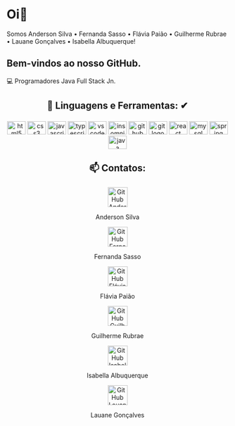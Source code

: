 # Oi👋 

Somos Anderson Silva • Fernanda Sasso • Flávia Paião • Guilherme Rubrae • Lauane Gonçalves • Isabella Albuquerque!

## Bem-vindos ao nosso GitHub.

💻 Programadores Java Full Stack Jn. 

###

<h2 align="center">🌱 Linguagens e Ferramentas: ✔</h2>

###

<div align="center">
  <img src="https://cdn.jsdelivr.net/gh/devicons/devicon/icons/html5/html5-original.svg" height="30" width="42" alt="html5 logo"  />
  <img src="https://cdn.jsdelivr.net/gh/devicons/devicon/icons/css3/css3-original.svg" height="30" width="42" alt="css3 logo"  />
  <img src="https://cdn.jsdelivr.net/gh/devicons/devicon/icons/javascript/javascript-original.svg" height="30" width="42" alt="javascript logo"  />
  <img src="https://cdn.jsdelivr.net/gh/devicons/devicon@latest/icons/typescript/typescript-original.svg" height="30" width="42" alt="typescript logo"  />
  <img src="https://cdn.jsdelivr.net/gh/devicons/devicon/icons/vscode/vscode-original.svg" height="30" width="42" alt="vscode logo"  />
  <img src="https://cdn.jsdelivr.net/gh/devicons/devicon@latest/icons/insomnia/insomnia-original.svg" height="30" width="42" alt="insomnia logo"  />
  <img src="https://cdn.jsdelivr.net/gh/devicons/devicon/icons/github/github-original.svg" height="30" width="42" alt="github logo"  />
  <img src="https://cdn.jsdelivr.net/gh/devicons/devicon@latest/icons/git/git-original-wordmark.svg" height="30" width="42" alt="git logo"  />
  <img src="https://cdn.jsdelivr.net/gh/devicons/devicon@latest/icons/react/react-original-wordmark.svg" height="30" width="42" alt="react logo"  />
  <img src="https://cdn.jsdelivr.net/gh/devicons/devicon@latest/icons/mysql/mysql-original-wordmark.svg" height="30" width="42" alt="mysql logo"  />
  <img src="https://cdn.jsdelivr.net/gh/devicons/devicon@latest/icons/spring/spring-original-wordmark.svg" height="30" width="42" alt="spring logo"  />
  <img src="https://cdn.jsdelivr.net/gh/devicons/devicon@latest/icons/java/java-original-wordmark.svg" height="30" width="42" alt="java logo"  />
</div>

###

<h2 align="center">📫 Contatos:</h2>

###
  <div align="center">
  <a href="https://github.com/andersoncaarlos" target="_blank" style="text-decoration: none;">
    <img src="https://cdn.jsdelivr.net/gh/devicons/devicon@latest/icons/github/github-original-wordmark.svg" height="45" alt="GitHub Anderson" />
    <p style="text-align: center;">Anderson Silva</p>
  </a>
  
  <a href="https://github.com/nanasasso" target="_blank" style="text-decoration: none;">
    <img src="https://cdn.jsdelivr.net/gh/devicons/devicon@latest/icons/github/github-original-wordmark.svg" height="45" alt="GitHub Fernanda" />
    <p style="text-align: center;">Fernanda Sasso</p>
  </a>
  
  <a href="https://github.com/Flapaiao" target="_blank" style="text-decoration: none;">
    <img src="https://cdn.jsdelivr.net/gh/devicons/devicon@latest/icons/github/github-original-wordmark.svg" height="45" alt="GitHub Flávia" />
    <p style="text-align: center;">Flávia Paião</p>
  </a>

  <a href="https://github.com/guilhermerubrae" target="_blank" style="text-decoration: none;">
    <img src="https://cdn.jsdelivr.net/gh/devicons/devicon@latest/icons/github/github-original-wordmark.svg" height="45" alt="GitHub Guilherme" />
    <p style="text-align: center;">Guilherme Rubrae</p>
  </a>

  <a href="https://github.com/Isabella-Albuquerque" target="_blank" style="text-decoration: none;">
    <img src="https://cdn.jsdelivr.net/gh/devicons/devicon@latest/icons/github/github-original-wordmark.svg" height="45" alt="GitHub Isabella" />
    <p style="text-align: center;">Isabella Albuquerque</p>
  </a>

  <a href="https://github.com/lauanegcsilva" target="_blank" style="text-decoration: none;">
    <img src="https://cdn.jsdelivr.net/gh/devicons/devicon@latest/icons/github/github-original-wordmark.svg" height="45" alt="GitHub Lauane" />
    <p style="text-align: center;">Lauane Gonçalves</p>
  </a>
</div>






###
